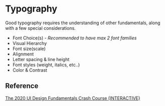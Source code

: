 # Typography

Good typography requires the understanding of other fundamentals, along with a few special considerations.

- Font Choice(s) - _Recommended to have max 2 font families_
- Visual Hierarchy
- Font size(scale)
- Alignment
- Letter spacing & line height
- Font styles (weight, italics, etc..)
- Color & Contrast

## Reference

[The 2020 UI Design Fundamentals Crash Course (INTERACTIVE)](https://www.youtube.com/watch?v=tRpoI6vkqLs&ab_channel=DesignCourse)
